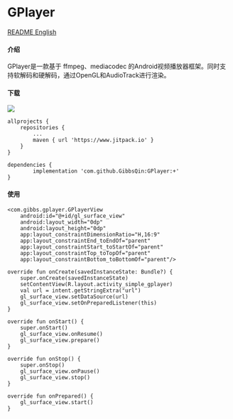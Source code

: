# GPlayer

[README English](README.en.md)

#### 介绍
GPlayer是一款基于 ffmpeg、mediacodec 的Android视频播放器框架。同时支持软解码和硬解码，通过OpenGL和AudioTrack进行渲染。

#### 下载
[![](https://www.jitpack.io/v/GibbsQin/GPlayer.svg)](https://www.jitpack.io/#GibbsQin/GPlayer)

	allprojects {
		repositories {
			...
			maven { url 'https://www.jitpack.io' }
		}
	}

	dependencies {
	        implementation 'com.github.GibbsQin:GPlayer:+'
	}

#### 使用
    <com.gibbs.gplayer.GPlayerView
        android:id="@+id/gl_surface_view"
        android:layout_width="0dp"
        android:layout_height="0dp"
        app:layout_constraintDimensionRatio="H,16:9"
        app:layout_constraintEnd_toEndOf="parent"
        app:layout_constraintStart_toStartOf="parent"
        app:layout_constraintTop_toTopOf="parent"
        app:layout_constraintBottom_toBottomOf="parent"/>

    override fun onCreate(savedInstanceState: Bundle?) {
        super.onCreate(savedInstanceState)
        setContentView(R.layout.activity_simple_gplayer)
        val url = intent.getStringExtra("url")
        gl_surface_view.setDataSource(url)
        gl_surface_view.setOnPreparedListener(this)
    }

    override fun onStart() {
        super.onStart()
        gl_surface_view.onResume()
        gl_surface_view.prepare()
    }

    override fun onStop() {
        super.onStop()
        gl_surface_view.onPause()
        gl_surface_view.stop()
    }

    override fun onPrepared() {
        gl_surface_view.start()
    }
